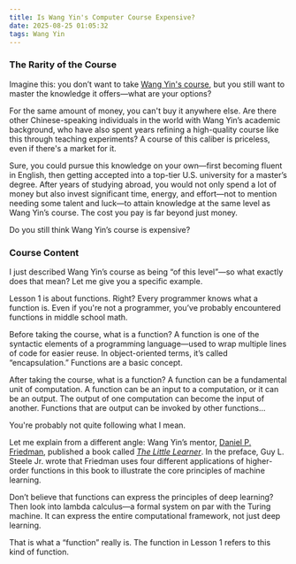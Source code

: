 ```yaml
---
title: Is Wang Yin's Computer Course Expensive?
date: 2025-08-25 01:05:32
tags: Wang Yin
---
```


### The Rarity of the Course

Imagine this: you don’t want to take [Wang Yin's course](https://www.yinwang.org/blog-cn/2025/05/12/cs-video-course), but you still want to master the knowledge it offers—what are your options?

For the same amount of money, you can't buy it anywhere else. Are there other Chinese-speaking individuals in the world with Wang Yin’s academic background, who have also spent years refining a high-quality course like this through teaching experiments? A course of this caliber is priceless, even if there's a market for it.

Sure, you could pursue this knowledge on your own—first becoming fluent in English, then getting accepted into a top-tier U.S. university for a master’s degree. After years of studying abroad, you would not only spend a lot of money but also invest significant time, energy, and effort—not to mention needing some talent and luck—to attain knowledge at the same level as Wang Yin’s course. The cost you pay is far beyond just money.

Do you still think Wang Yin’s course is expensive?

### Course Content

I just described Wang Yin’s course as being “of this level”—so what exactly does that mean? Let me give you a specific example.

Lesson 1 is about functions. Right? Every programmer knows what a function is. Even if you're not a programmer, you’ve probably encountered functions in middle school math.

Before taking the course, what is a function? A function is one of the syntactic elements of a programming language—used to wrap multiple lines of code for easier reuse. In object-oriented terms, it’s called “encapsulation.” Functions are a basic concept.

After taking the course, what is a function? A function can be a fundamental unit of computation. A function can be an input to a computation, or it can be an output. The output of one computation can become the input of another. Functions that are output can be invoked by other functions...

You're probably not quite following what I mean.

Let me explain from a different angle: Wang Yin’s mentor, [Daniel P. Friedman](https://www.yinwang.org/blog-cn/2012/07/04/dan-friedman), published a book called [*The Little Learner*](https://www.thelittlelearner.com/). In the preface, Guy L. Steele Jr. wrote that Friedman uses four different applications of higher-order functions in this book to illustrate the core principles of machine learning.

Don’t believe that functions can express the principles of deep learning? Then look into lambda calculus—a formal system on par with the Turing machine. It can express the entire computational framework, not just deep learning.

That is what a “function” really is. The function in Lesson 1 refers to this kind of function.
